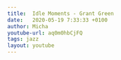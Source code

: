 ```yaml
---
title:  Idle Moments - Grant Green
date:   2020-05-19 7:33:33 +0100
author: Micha
youtube-url: aq0m0hbCjFQ
tags: jazz
layout: youtube
---
```

